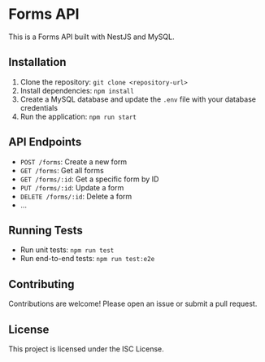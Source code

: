 # Forms API

This is a Forms API built with NestJS and MySQL.

## Installation

1. Clone the repository: `git clone <repository-url>`
2. Install dependencies: `npm install`
3. Create a MySQL database and update the `.env` file with your database credentials
4. Run the application: `npm run start`

## API Endpoints

- `POST /forms`: Create a new form
- `GET /forms`: Get all forms
- `GET /forms/:id`: Get a specific form by ID
- `PUT /forms/:id`: Update a form
- `DELETE /forms/:id`: Delete a form
- ...

## Running Tests

- Run unit tests: `npm run test`
- Run end-to-end tests: `npm run test:e2e`

## Contributing

Contributions are welcome! Please open an issue or submit a pull request.

## License

This project is licensed under the ISC License.